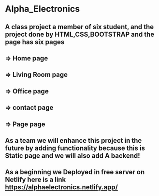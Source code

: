 # Alpha_Electronics
## A class project a member of six student, and the project done by HTML,CSS,BOOTSTRAP and the page has six pages 
## => Home page
## => Living Room page
## => Office page
## => contact page
## => Page page 

## As a team we will enhance this project in the future by adding functionality because this is Static page and we will also add A backend!
## As a beginning we Deployed in free server on Netlify here is a link https://alphaelectronics.netlify.app/

